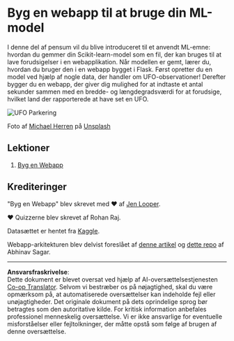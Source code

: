 <!--
CO_OP_TRANSLATOR_METADATA:
{
  "original_hash": "9836ff53cfef716ddfd70e06c5f43436",
  "translation_date": "2025-09-05T00:36:28+00:00",
  "source_file": "3-Web-App/README.md",
  "language_code": "da"
}
-->
# Byg en webapp til at bruge din ML-model

I denne del af pensum vil du blive introduceret til et anvendt ML-emne: hvordan du gemmer din Scikit-learn-model som en fil, der kan bruges til at lave forudsigelser i en webapplikation. Når modellen er gemt, lærer du, hvordan du bruger den i en webapp bygget i Flask. Først opretter du en model ved hjælp af nogle data, der handler om UFO-observationer! Derefter bygger du en webapp, der giver dig mulighed for at indtaste et antal sekunder sammen med en bredde- og længdegradsværdi for at forudsige, hvilket land der rapporterede at have set en UFO.

![UFO Parkering](../../../3-Web-App/images/ufo.jpg)

Foto af <a href="https://unsplash.com/@mdherren?utm_source=unsplash&utm_medium=referral&utm_content=creditCopyText">Michael Herren</a> på <a href="https://unsplash.com/s/photos/ufo?utm_source=unsplash&utm_medium=referral&utm_content=creditCopyText">Unsplash</a>

## Lektioner

1. [Byg en Webapp](1-Web-App/README.md)

## Krediteringer

"Byg en Webapp" blev skrevet med ♥️ af [Jen Looper](https://twitter.com/jenlooper).

♥️ Quizzerne blev skrevet af Rohan Raj.

Datasættet er hentet fra [Kaggle](https://www.kaggle.com/NUFORC/ufo-sightings).

Webapp-arkitekturen blev delvist foreslået af [denne artikel](https://towardsdatascience.com/how-to-easily-deploy-machine-learning-models-using-flask-b95af8fe34d4) og [dette repo](https://github.com/abhinavsagar/machine-learning-deployment) af Abhinav Sagar.

---

**Ansvarsfraskrivelse**:  
Dette dokument er blevet oversat ved hjælp af AI-oversættelsestjenesten [Co-op Translator](https://github.com/Azure/co-op-translator). Selvom vi bestræber os på nøjagtighed, skal du være opmærksom på, at automatiserede oversættelser kan indeholde fejl eller unøjagtigheder. Det originale dokument på dets oprindelige sprog bør betragtes som den autoritative kilde. For kritisk information anbefales professionel menneskelig oversættelse. Vi er ikke ansvarlige for eventuelle misforståelser eller fejltolkninger, der måtte opstå som følge af brugen af denne oversættelse.